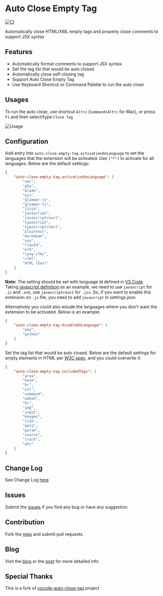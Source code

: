 # Auto Close Empty Tag

[![CI](https://github.com/scansio/vscode-auto-close-empty-tag/actions/workflows/main.yml/badge.svg)](https://github.com/scansio/vscode-auto-close-empty-tag/actions/workflows/main.yml)

Automatically close HTML/XML empty tags and properly close comments to support JSX syntax

## Features

* Automatically format comments to support JSX syntax
* Set the tag list that would be auto closed
* Automatically close self-closing tag
* Support Auto Close Empty Tag
* Use Keyboard Shortcut or Command Palette to run the auto close

## Usages

To run the auto close, use shortcut `Alt+c` (`Command+Alt+c` for Mac), or press `F1` and then select/type `Close Tag`

![Usage](images/close-tag.gif)

## Configuration


Add entry into `auto-close-empty-tag.activationOnLanguage` to set the languages that the extension will be activated. Use `["*"]` to activate for all languages. Below are the default settings:
```json
{
    "auto-close-empty-tag.activationOnLanguage": [
        "xml",
        "php",
        "blade",
        "ejs",
        "glimmer-js",
        "glimmer-ts",
        "jinja",
        "javascript",
        "javascriptreact",
        "typescript",
        "typescriptreact",
        "plaintext",
        "markdown",
        "vue",
        "liquid",
        "erb",
        "lang-cfml",
        "cfml",
        "HTML (Eex)"
    ]
}
```
**Note:** The setting should be set with language id defined in [VS Code](https://github.com/Microsoft/vscode/tree/master/extensions). Taking [javascript definition](https://github.com/Microsoft/vscode/blob/master/extensions/javascript/package.json) as an example, we need to use `javascript` for `.js` and `.es6`, use `javascriptreact` for `.jsx`. So, if you want to enable this extension on `.js` file, you need to add `javascript` in settings.json.

Alternatively you could also exlude the languages where you don't want the extension to be activated. Below is an example:
```json
{
    "auto-close-empty-tag.disableOnLanguage": [
        "php",
        "python"
    ]
}
```

Set the tag list that would be auto closed. Below are the default settings for empty elements in HTML per [W3C spec](https://www.w3.org/TR/html-markup/syntax.html#syntax-elements), and you could overwrite it:
```json
{
    "auto-close-empty-tag.includedTags": [
        "area",
        "base",
        "br",
        "col",
        "command",
        "embed",
        "hr",
        "img",
        "input",
        "keygen",
        "link",
        "meta",
        "param",
        "source",
        "track",
        "wbr"
    ]
}
```

## Change Log
See Change Log [here](CHANGELOG.md)

## Issues
Submit the [issues](https://github.com/scansio/vscode-auto-close-empty-tag/issues) if you find any bug or have any suggestion.

## Contribution
Fork the [repo](https://github.com/scansio/vscode-auto-close-empty-tag) and submit pull requests.

## Blog
Visit the [blog](https://blogs.msdn.microsoft.com/scansio) or the [post](https://blogs.msdn.microsoft.com/scansio/2016/06/29/auto-close-empty-tag-for-visual-studio-code/) for more detailed info 

## Special Thanks
This is a fork of [vscode-auto-close-tag](https://github.com/formulahendry/vscode-auto-close-tag) project